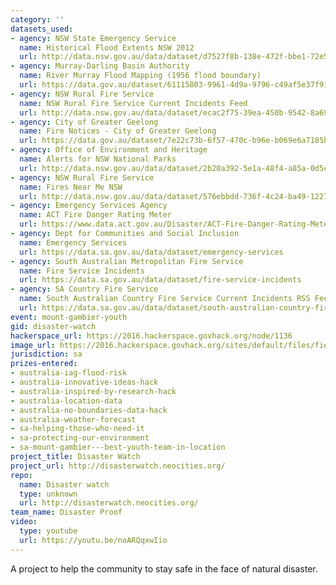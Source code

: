 ```yaml
---
category: ''
datasets_used:
- agency: NSW State Emergency Service
  name: Historical Flood Extents NSW 2012
  url: http://data.nsw.gov.au/data/dataset/d7527f8b-138e-472f-bbe1-72e5fd20a458
- agency: Murray-Darling Basin Authority
  name: River Murray Flood Mapping (1956 flood boundary)
  url: https://data.gov.au/dataset/61115803-9961-4d9a-9796-c49af5e37f91
- agency: NSW Rural Fire Service
  name: NSW Rural Fire Service Current Incidents Feed
  url: http://data.nsw.gov.au/data/dataset/ecac2f75-39ea-450b-9542-8a69dce41e1f
- agency: City of Greater Geelong
  name: Fire Notices - City of Greater Geelong
  url: https://data.gov.au/dataset/7e22c73b-6f57-470c-b96e-b069e6a7185b
- agency: Office of Environment and Heritage
  name: Alerts for NSW National Parks
  url: http://data.nsw.gov.au/data/dataset/2b20a392-5e1a-48f4-a85a-0d5e39661c1e
- agency: NSW Rural Fire Service
  name: Fires Near Me NSW
  url: http://data.nsw.gov.au/data/dataset/576ebbdd-736f-4c24-ba49-122724525949
- agency: Emergency Services Agency
  name: ACT Fire Danger Rating Meter
  url: https://www.data.act.gov.au/Disaster/ACT-Fire-Danger-Rating-Meter/7zub-jyjj
- agency: Dept for Communities and Social Inclusion
  name: Emergency Services
  url: https://data.sa.gov.au/data/dataset/emergency-services
- agency: South Australian Metropolitan Fire Service
  name: Fire Service Incidents
  url: https://data.sa.gov.au/data/dataset/fire-service-incidents
- agency: SA Country Fire Service
  name: South Australian Country Fire Service Current Incidents RSS Feed
  url: https://data.sa.gov.au/data/dataset/south-australian-country-fire-service-current-incidents-rss-feed
event: mount-gambier-youth
gid: disaster-watch
hackerspace_url: https://2016.hackerspace.govhack.org/node/1136
image_url: https://2016.hackerspace.govhack.org/sites/default/files/field/image/disasterproof%20250x250_0.png
jurisdiction: sa
prizes-entered:
- australia-iag-flood-risk
- australia-innovative-ideas-hack
- australia-inspired-by-research-hack
- australia-location-data
- australia-no-boundaries-data-hack
- australia-weather-forecast
- sa-helping-those-who-need-it
- sa-protecting-our-environment
- sa-mount-gambier---best-youth-team-in-location
project_title: Disaster Watch
project_url: http://disasterwatch.neocities.org/
repo:
  name: Disaster watch
  type: unknown
  url: http://disasterwatch.neocities.org/
team_name: Disaster Proof
video:
  type: youtube
  url: https://youtu.be/noARQqxwIio
---
```


A project to help the community to stay safe in the face of natural disaster.